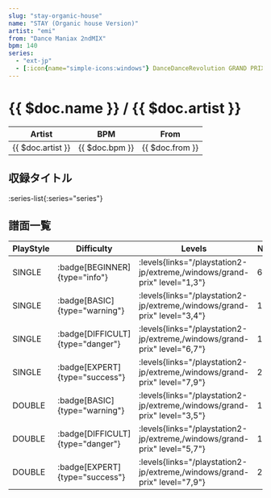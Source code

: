 ```yaml
---
slug: "stay-organic-house"
name: "STAY (Organic house Version)"
artist: "emi"
from: "Dance Maniax 2ndMIX"
bpm: 140
series:
  - "ext-jp"
  - [:icon{name="simple-icons:windows"} DanceDanceRevolution GRAND PRIX](/windows/grand-prix)
---
```


# {{ $doc.name }} / {{ $doc.artist }}

|Artist|BPM|From|
|------|---|----|
|{{ $doc.artist }}|{{ $doc.bpm }}|{{ $doc.from }}|

## 収録タイトル

:series-list{:series="series"}

## 譜面一覧

|PlayStyle|Difficulty|Levels|Notes|Movie|
|---------|----------|------|-----|-----|
|SINGLE| :badge[BEGINNER]{type="info"}| :levels{links="/playstation2-jp/extreme,/windows/grand-prix" level="1,3"}|65/0||
|SINGLE| :badge[BASIC]{type="warning"}| :levels{links="/playstation2-jp/extreme,/windows/grand-prix" level="3,4"}|111/2||
|SINGLE| :badge[DIFFICULT]{type="danger"}| :levels{links="/playstation2-jp/extreme,/windows/grand-prix" level="6,7"}|166/7||
|SINGLE| :badge[EXPERT]{type="success"}| :levels{links="/playstation2-jp/extreme,/windows/grand-prix" level="7,9"}|209/5||
|DOUBLE| :badge[BASIC]{type="warning"}| :levels{links="/playstation2-jp/extreme,/windows/grand-prix" level="3,5"}|102/1||
|DOUBLE| :badge[DIFFICULT]{type="danger"}| :levels{links="/playstation2-jp/extreme,/windows/grand-prix" level="5,7"}|155/8||
|DOUBLE| :badge[EXPERT]{type="success"}| :levels{links="/playstation2-jp/extreme,/windows/grand-prix" level="7,9"}|204/2||
